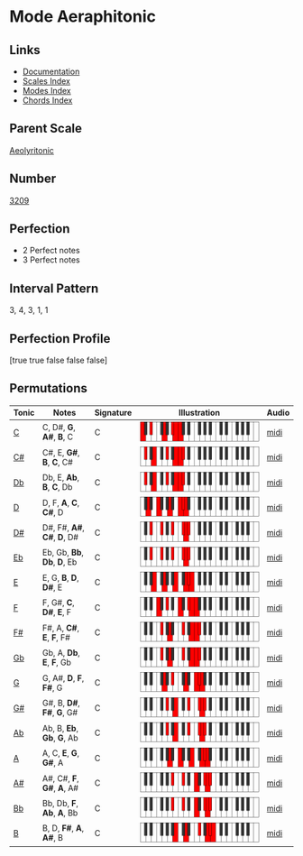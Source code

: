 # Mode Aeraphitonic

## Links

- [Documentation](index.md)
- [Scales Index](Scales.md)
- [Modes Index](Modes.md)
- [Chords Index](Chords.md)

## Parent Scale

[Aeolyritonic](ScaleAeolyritonic.md)

## Number

[3209](https://ianring.com/musictheory/scales/3209)

## Perfection

- 2 Perfect notes
- 3 Perfect notes

## Interval Pattern

3, 4, 3, 1, 1

## Perfection Profile

[true true false false false]

## Permutations

| Tonic | Notes | Signature | Illustration | Audio |
|-------|-------|-----------|--------------|-------|
| [C](ModeCNaturalAeraphitonic.md) | C, D#, **G**, **A#**, **B**, C | C | ![CNaturalAeraphitonic](ModeCNaturalAeraphitonic.png) | [midi](https://github.com/edipermadi/music/blob/main/docs/ModeCNaturalAeraphitonic.mid?raw=true) |
| [C#](ModeCSharpAeraphitonic.md) | C#, E, **G#**, **B**, **C**, C# | C | ![CSharpAeraphitonic](ModeCSharpAeraphitonic.png) | [midi](https://github.com/edipermadi/music/blob/main/docs/ModeCSharpAeraphitonic.mid?raw=true) |
| [Db](ModeDFlatAeraphitonic.md) | Db, E, **Ab**, **B**, **C**, Db | C | ![DFlatAeraphitonic](ModeDFlatAeraphitonic.png) | [midi](https://github.com/edipermadi/music/blob/main/docs/ModeDFlatAeraphitonic.mid?raw=true) |
| [D](ModeDNaturalAeraphitonic.md) | D, F, **A**, **C**, **C#**, D | C | ![DNaturalAeraphitonic](ModeDNaturalAeraphitonic.png) | [midi](https://github.com/edipermadi/music/blob/main/docs/ModeDNaturalAeraphitonic.mid?raw=true) |
| [D#](ModeDSharpAeraphitonic.md) | D#, F#, **A#**, **C#**, **D**, D# | C | ![DSharpAeraphitonic](ModeDSharpAeraphitonic.png) | [midi](https://github.com/edipermadi/music/blob/main/docs/ModeDSharpAeraphitonic.mid?raw=true) |
| [Eb](ModeEFlatAeraphitonic.md) | Eb, Gb, **Bb**, **Db**, **D**, Eb | C | ![EFlatAeraphitonic](ModeEFlatAeraphitonic.png) | [midi](https://github.com/edipermadi/music/blob/main/docs/ModeEFlatAeraphitonic.mid?raw=true) |
| [E](ModeENaturalAeraphitonic.md) | E, G, **B**, **D**, **D#**, E | C | ![ENaturalAeraphitonic](ModeENaturalAeraphitonic.png) | [midi](https://github.com/edipermadi/music/blob/main/docs/ModeENaturalAeraphitonic.mid?raw=true) |
| [F](ModeFNaturalAeraphitonic.md) | F, G#, **C**, **D#**, **E**, F | C | ![FNaturalAeraphitonic](ModeFNaturalAeraphitonic.png) | [midi](https://github.com/edipermadi/music/blob/main/docs/ModeFNaturalAeraphitonic.mid?raw=true) |
| [F#](ModeFSharpAeraphitonic.md) | F#, A, **C#**, **E**, **F**, F# | C | ![FSharpAeraphitonic](ModeFSharpAeraphitonic.png) | [midi](https://github.com/edipermadi/music/blob/main/docs/ModeFSharpAeraphitonic.mid?raw=true) |
| [Gb](ModeGFlatAeraphitonic.md) | Gb, A, **Db**, **E**, **F**, Gb | C | ![GFlatAeraphitonic](ModeGFlatAeraphitonic.png) | [midi](https://github.com/edipermadi/music/blob/main/docs/ModeGFlatAeraphitonic.mid?raw=true) |
| [G](ModeGNaturalAeraphitonic.md) | G, A#, **D**, **F**, **F#**, G | C | ![GNaturalAeraphitonic](ModeGNaturalAeraphitonic.png) | [midi](https://github.com/edipermadi/music/blob/main/docs/ModeGNaturalAeraphitonic.mid?raw=true) |
| [G#](ModeGSharpAeraphitonic.md) | G#, B, **D#**, **F#**, **G**, G# | C | ![GSharpAeraphitonic](ModeGSharpAeraphitonic.png) | [midi](https://github.com/edipermadi/music/blob/main/docs/ModeGSharpAeraphitonic.mid?raw=true) |
| [Ab](ModeAFlatAeraphitonic.md) | Ab, B, **Eb**, **Gb**, **G**, Ab | C | ![AFlatAeraphitonic](ModeAFlatAeraphitonic.png) | [midi](https://github.com/edipermadi/music/blob/main/docs/ModeAFlatAeraphitonic.mid?raw=true) |
| [A](ModeANaturalAeraphitonic.md) | A, C, **E**, **G**, **G#**, A | C | ![ANaturalAeraphitonic](ModeANaturalAeraphitonic.png) | [midi](https://github.com/edipermadi/music/blob/main/docs/ModeANaturalAeraphitonic.mid?raw=true) |
| [A#](ModeASharpAeraphitonic.md) | A#, C#, **F**, **G#**, **A**, A# | C | ![ASharpAeraphitonic](ModeASharpAeraphitonic.png) | [midi](https://github.com/edipermadi/music/blob/main/docs/ModeASharpAeraphitonic.mid?raw=true) |
| [Bb](ModeBFlatAeraphitonic.md) | Bb, Db, **F**, **Ab**, **A**, Bb | C | ![BFlatAeraphitonic](ModeBFlatAeraphitonic.png) | [midi](https://github.com/edipermadi/music/blob/main/docs/ModeBFlatAeraphitonic.mid?raw=true) |
| [B](ModeBNaturalAeraphitonic.md) | B, D, **F#**, **A**, **A#**, B | C | ![BNaturalAeraphitonic](ModeBNaturalAeraphitonic.png) | [midi](https://github.com/edipermadi/music/blob/main/docs/ModeBNaturalAeraphitonic.mid?raw=true) |
